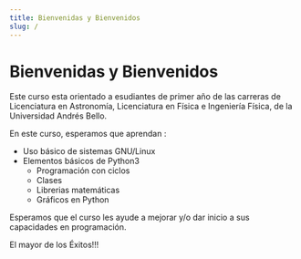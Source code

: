 ```yaml
---
title: Bienvenidas y Bienvenidos
slug: /
---
```


# Bienvenidas y Bienvenidos

Este curso esta orientado a esudiantes de primer año de las carreras de Licenciatura en Astronomía, Licenciatura en Física e Ingeniería Física, de la Universidad Andrés Bello.

En este curso, esperamos que aprendan :

- Uso básico de sistemas GNU/Linux
- Elementos básicos de Python3
  - Programación con ciclos
  - Clases
  - Librerias matemáticas
  - Gráficos en Python

Esperamos que el curso les ayude a mejorar y/o dar inicio a sus capacidades en programación.



El mayor de los Éxitos!!!
